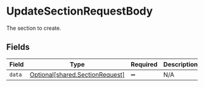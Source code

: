 # UpdateSectionRequestBody

The section to create.


## Fields

| Field                                                                    | Type                                                                     | Required                                                                 | Description                                                              |
| ------------------------------------------------------------------------ | ------------------------------------------------------------------------ | ------------------------------------------------------------------------ | ------------------------------------------------------------------------ |
| `data`                                                                   | [Optional[shared.SectionRequest]](../../models/shared/sectionrequest.md) | :heavy_minus_sign:                                                       | N/A                                                                      |